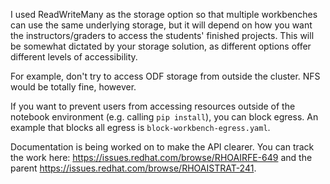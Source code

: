 I used ReadWriteMany as the storage option so that multiple workbenches can use the same underlying storage, but it will depend on how you want the instructors/graders to access the students' finished projects. This will be somewhat dictated by your storage solution, as different options offer different levels of accessibility.

For example, don't try to access ODF storage from outside the cluster. NFS would be totally fine, however.


If you want to prevent users from accessing resources outside of the notebook environment (e.g. calling `pip install`), you can block egress. An example that blocks all egress is `block-workbench-egress.yaml`.


Documentation is being worked on to make the API clearer. You can track the work here: https://issues.redhat.com/browse/RHOAIRFE-649 and the parent https://issues.redhat.com/browse/RHOAISTRAT-241.
